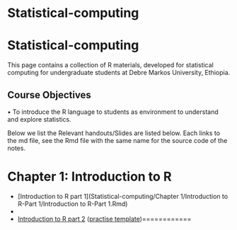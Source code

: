 # Statistical-computing
Statistical-computing
============

This page contains a collection of R materials, developed for statistical computing for undergraduate students at Debre Markos University, Ethiopia. 

## Course Objectives
•	 To introduce the R language to students as environment to understand and explore statistics.

Below we list the 
Relevant handouts/Slides are listed below. Each links to the md file, see the Rmd file with the same name for the source code of the notes. 

# Chapter 1: Introduction to R

* [Introduction to R part 1](Statistical-computing/Chapter 1/Introduction to R-Part 1/Introduction to R-Part 1.Rmd) 
* 
* [Introduction to R part 2](tutorials/R_basics_2_data_and_functions.md) ([practise template](practise/R_basics_2_data_and_functions_practise.Rmd))============

